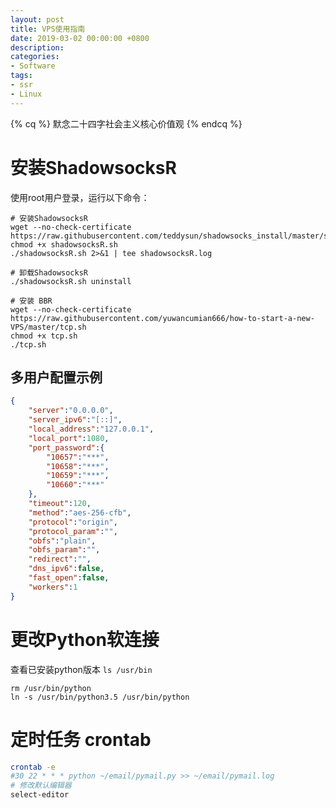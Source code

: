 ```yaml
---
layout: post
title: VPS使用指南
date: 2019-03-02 00:00:00 +0800
description: 
categories:
- Software
tags: 
- ssr
- Linux
---
```


{% cq %} 默念二十四字社会主义核心价值观 {% endcq %}

<!-- more -->

# 安装ShadowsocksR

使用root用户登录，运行以下命令：

``` shell
# 安装ShadowsocksR
wget --no-check-certificate https://raw.githubusercontent.com/teddysun/shadowsocks_install/master/shadowsocksR.sh
chmod +x shadowsocksR.sh
./shadowsocksR.sh 2>&1 | tee shadowsocksR.log

# 卸载ShadowsocksR
./shadowsocksR.sh uninstall

# 安装 BBR
wget --no-check-certificate https://raw.githubusercontent.com/yuwancumian666/how-to-start-a-new-VPS/master/tcp.sh
chmod +x tcp.sh
./tcp.sh
```

## 多用户配置示例

``` json
{
    "server":"0.0.0.0",
    "server_ipv6":"[::]",
    "local_address":"127.0.0.1",
    "local_port":1080,
    "port_password":{
        "10657":"***",
        "10658":"***",
        "10659":"***",
        "10660":"***"
    },
    "timeout":120,
    "method":"aes-256-cfb",
    "protocol":"origin",
    "protocol_param":"",
    "obfs":"plain",
    "obfs_param":"",
    "redirect":"",
    "dns_ipv6":false,
    "fast_open":false,
    "workers":1
}
```


# 更改Python软连接

查看已安装python版本 `ls /usr/bin`

``` shell
rm /usr/bin/python
ln -s /usr/bin/python3.5 /usr/bin/python
```

# 定时任务 crontab

``` bash
crontab -e
#30 22 * * * python ~/email/pymail.py >> ~/email/pymail.log
# 修改默认编辑器
select-editor
```
